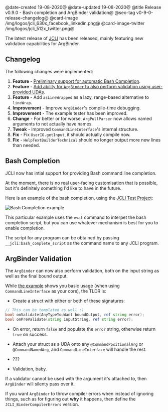 @date-created 19-08-2020@
@date-updated 19-08-2020@
@title Release v0.9.0 - Bash completion and ArgBinder validation@
@seo-tag v0-9-0-release-changelog@
@card-image /img/logos/jcli_630x_facebook_linkedin.png@
@card-image-twitter /img/logos/jcli_512x_twitter.png@

The latest release of [JCLI](https://code.dlang.org/packages/jcli) has been released, mainly featuring new validation
capabilities for ArgBinder.

## Changelog

The following changes were implemented:

1. **Feature** - [Preliminary support for automatic Bash Completion](#bash-completion).
2. **Feature** - [Add ability for `ArgBinder` to also perform validation using user-provided UDAs](#argbinder-validation).
3. **Feature** - Add `asLineWrapped` as a lazy, range-based alternative to `lineWrap`.
4. **Improvement** - Improve `ArgBinder`'s compile-time debugging.
5. **Improvement** - The example tester has been improved.
6. **Change** - For better or for worse, `ArgPullParser` now allows named arguments to not actually have names.
7. **Tweak** - Improved `CommandLineInterface`'s internal structure.
8. **Fix** - Fix `UserIO.getInput`, it should actually compile now.
9. **Fix** - `HelpTextBuilderTechnical` should no longer output more new lines than needed.

## Bash Completion

JCLI now has intial support for providing Bash command line completion.

At the moment, there is no real user-facing customisation that is possible, but it's definitely something I'd like
to have in the future.

Here is an example of the bash completion, using the [JCLI Test Project](https://github.com/BradleyChatha/jcli_testerr):

![Bash Completion example](/img/blogs/jcli/v090_jcli_bash.webp)

This particular example uses the `eval` command to interpet the bash completion script, but you can use whatever mechanism is
best for you to enable completion.

The script for any program can be obtained by passing `__jcli:bash_complete_script` as the command name to any JCLI program.

## ArgBinder Validation

The `ArgBinder` can now also perform validation, both on the input string as well as the final bound output.

While [the example](https://github.com/BradleyChatha/jcli/blob/master/examples/08-arg-binder-validation/source/commands.d)
shows you basic usage (when using `CommandLineInterface` as your core), the TLDR is:

* Create a struct with either or both of these signatures:

```d
// This can be templated as well :)
bool onValidate(AnyTypeYouWant boundOutput, ref string error);
bool onPreValidate(string inputString, ref string error);
```

* On error, return `false` and populate the `error` string, otherwise return `true` on success.

* Attach your struct as a UDA onto any `@CommandPositionalArg` or `@CommandNamedArg`, and `CommandLineInterface` will handle the rest.

* ???

* Validation, baby.

If a validator cannot be used with the argument it's attached to, then `ArgBinder` will silenty pass over it.

If you want `ArgBinder` to throw compiler errors when instead of ignoring things, such as for figuring out **why** it happens, 
then define the `JCLI_BinderCompilerErrors` version.